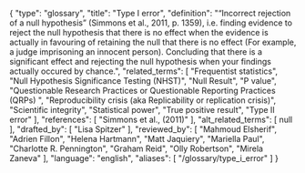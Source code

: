 {
    "type": "glossary",
    "title": "Type I error",
    "definition": "“Incorrect rejection of a null hypothesis” (Simmons et al., 2011, p. 1359), i.e. finding evidence to reject the null hypothesis that there is no effect when the evidence is actually in favouring of retaining the null that there is no effect (For example, a judge imprisoning an innocent person). Concluding that there is a significant effect and rejecting the null hypothesis when your findings actually occured by chance.",
    "related_terms": [
        "Frequentist statistics",
        "Null Hypothesis Significance Testing (NHST)",
        "Null Result",
        "P value",
        "Questionable Research Practices or Questionable Reporting Practices (QRPs) ",
        "Reproducibility crisis (aka Replicability or replication crisis)",
        "Scientific integrity",
        "Statistical power",
        "True positive result",
        "Type II error"
    ],
    "references": [
        "Simmons et al., (2011)"
    ],
    "alt_related_terms": [
        null
    ],
    "drafted_by": [
        "Lisa Spitzer"
    ],
    "reviewed_by": [
        "Mahmoud Elsherif",
        "Adrien Fillon",
        "Helena Hartmann",
        "Matt Jaquiery",
        "Mariella Paul",
        "Charlotte R. Pennington",
        "Graham Reid",
        "Olly Robertson",
        "Mirela Zaneva"
    ],
    "language": "english",
    "aliases": [
        "/glossary/type_i_error"
    ]
}
